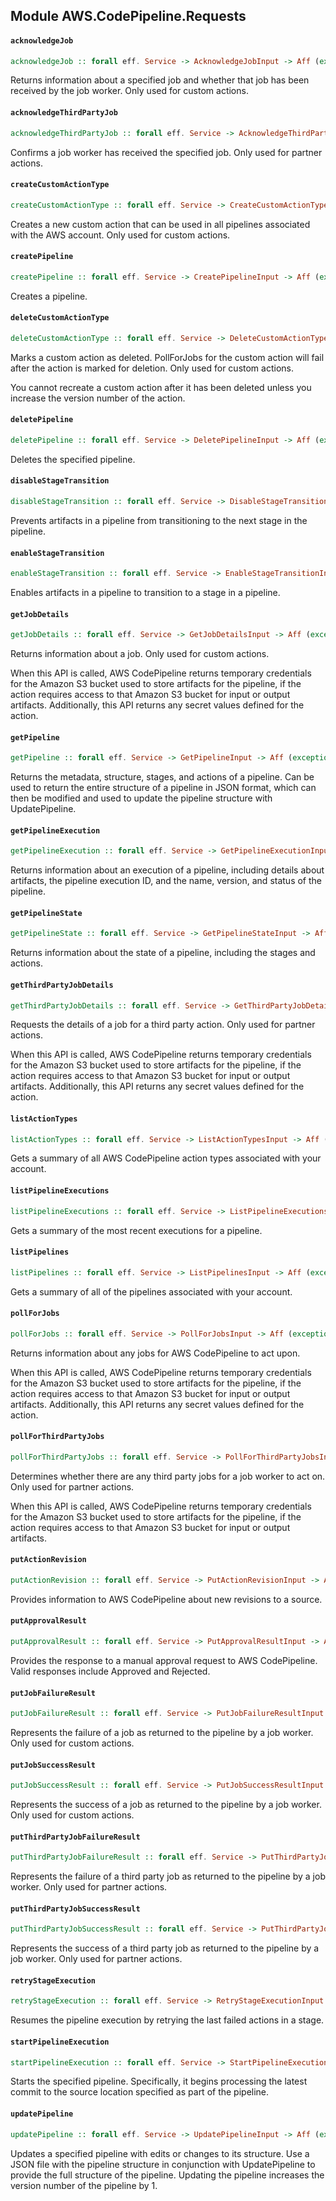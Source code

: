 ## Module AWS.CodePipeline.Requests

#### `acknowledgeJob`

``` purescript
acknowledgeJob :: forall eff. Service -> AcknowledgeJobInput -> Aff (exception :: EXCEPTION | eff) AcknowledgeJobOutput
```

<p>Returns information about a specified job and whether that job has been received by the job worker. Only used for custom actions.</p>

#### `acknowledgeThirdPartyJob`

``` purescript
acknowledgeThirdPartyJob :: forall eff. Service -> AcknowledgeThirdPartyJobInput -> Aff (exception :: EXCEPTION | eff) AcknowledgeThirdPartyJobOutput
```

<p>Confirms a job worker has received the specified job. Only used for partner actions.</p>

#### `createCustomActionType`

``` purescript
createCustomActionType :: forall eff. Service -> CreateCustomActionTypeInput -> Aff (exception :: EXCEPTION | eff) CreateCustomActionTypeOutput
```

<p>Creates a new custom action that can be used in all pipelines associated with the AWS account. Only used for custom actions.</p>

#### `createPipeline`

``` purescript
createPipeline :: forall eff. Service -> CreatePipelineInput -> Aff (exception :: EXCEPTION | eff) CreatePipelineOutput
```

<p>Creates a pipeline.</p>

#### `deleteCustomActionType`

``` purescript
deleteCustomActionType :: forall eff. Service -> DeleteCustomActionTypeInput -> Aff (exception :: EXCEPTION | eff) Unit
```

<p>Marks a custom action as deleted. PollForJobs for the custom action will fail after the action is marked for deletion. Only used for custom actions.</p> <important> <p>You cannot recreate a custom action after it has been deleted unless you increase the version number of the action.</p> </important>

#### `deletePipeline`

``` purescript
deletePipeline :: forall eff. Service -> DeletePipelineInput -> Aff (exception :: EXCEPTION | eff) Unit
```

<p>Deletes the specified pipeline.</p>

#### `disableStageTransition`

``` purescript
disableStageTransition :: forall eff. Service -> DisableStageTransitionInput -> Aff (exception :: EXCEPTION | eff) Unit
```

<p>Prevents artifacts in a pipeline from transitioning to the next stage in the pipeline.</p>

#### `enableStageTransition`

``` purescript
enableStageTransition :: forall eff. Service -> EnableStageTransitionInput -> Aff (exception :: EXCEPTION | eff) Unit
```

<p>Enables artifacts in a pipeline to transition to a stage in a pipeline.</p>

#### `getJobDetails`

``` purescript
getJobDetails :: forall eff. Service -> GetJobDetailsInput -> Aff (exception :: EXCEPTION | eff) GetJobDetailsOutput
```

<p>Returns information about a job. Only used for custom actions.</p> <important> <p>When this API is called, AWS CodePipeline returns temporary credentials for the Amazon S3 bucket used to store artifacts for the pipeline, if the action requires access to that Amazon S3 bucket for input or output artifacts. Additionally, this API returns any secret values defined for the action.</p> </important>

#### `getPipeline`

``` purescript
getPipeline :: forall eff. Service -> GetPipelineInput -> Aff (exception :: EXCEPTION | eff) GetPipelineOutput
```

<p>Returns the metadata, structure, stages, and actions of a pipeline. Can be used to return the entire structure of a pipeline in JSON format, which can then be modified and used to update the pipeline structure with <a>UpdatePipeline</a>.</p>

#### `getPipelineExecution`

``` purescript
getPipelineExecution :: forall eff. Service -> GetPipelineExecutionInput -> Aff (exception :: EXCEPTION | eff) GetPipelineExecutionOutput
```

<p>Returns information about an execution of a pipeline, including details about artifacts, the pipeline execution ID, and the name, version, and status of the pipeline.</p>

#### `getPipelineState`

``` purescript
getPipelineState :: forall eff. Service -> GetPipelineStateInput -> Aff (exception :: EXCEPTION | eff) GetPipelineStateOutput
```

<p>Returns information about the state of a pipeline, including the stages and actions.</p>

#### `getThirdPartyJobDetails`

``` purescript
getThirdPartyJobDetails :: forall eff. Service -> GetThirdPartyJobDetailsInput -> Aff (exception :: EXCEPTION | eff) GetThirdPartyJobDetailsOutput
```

<p>Requests the details of a job for a third party action. Only used for partner actions.</p> <important> <p>When this API is called, AWS CodePipeline returns temporary credentials for the Amazon S3 bucket used to store artifacts for the pipeline, if the action requires access to that Amazon S3 bucket for input or output artifacts. Additionally, this API returns any secret values defined for the action.</p> </important>

#### `listActionTypes`

``` purescript
listActionTypes :: forall eff. Service -> ListActionTypesInput -> Aff (exception :: EXCEPTION | eff) ListActionTypesOutput
```

<p>Gets a summary of all AWS CodePipeline action types associated with your account.</p>

#### `listPipelineExecutions`

``` purescript
listPipelineExecutions :: forall eff. Service -> ListPipelineExecutionsInput -> Aff (exception :: EXCEPTION | eff) ListPipelineExecutionsOutput
```

<p>Gets a summary of the most recent executions for a pipeline.</p>

#### `listPipelines`

``` purescript
listPipelines :: forall eff. Service -> ListPipelinesInput -> Aff (exception :: EXCEPTION | eff) ListPipelinesOutput
```

<p>Gets a summary of all of the pipelines associated with your account.</p>

#### `pollForJobs`

``` purescript
pollForJobs :: forall eff. Service -> PollForJobsInput -> Aff (exception :: EXCEPTION | eff) PollForJobsOutput
```

<p>Returns information about any jobs for AWS CodePipeline to act upon.</p> <important> <p>When this API is called, AWS CodePipeline returns temporary credentials for the Amazon S3 bucket used to store artifacts for the pipeline, if the action requires access to that Amazon S3 bucket for input or output artifacts. Additionally, this API returns any secret values defined for the action.</p> </important>

#### `pollForThirdPartyJobs`

``` purescript
pollForThirdPartyJobs :: forall eff. Service -> PollForThirdPartyJobsInput -> Aff (exception :: EXCEPTION | eff) PollForThirdPartyJobsOutput
```

<p>Determines whether there are any third party jobs for a job worker to act on. Only used for partner actions.</p> <important> <p>When this API is called, AWS CodePipeline returns temporary credentials for the Amazon S3 bucket used to store artifacts for the pipeline, if the action requires access to that Amazon S3 bucket for input or output artifacts.</p> </important>

#### `putActionRevision`

``` purescript
putActionRevision :: forall eff. Service -> PutActionRevisionInput -> Aff (exception :: EXCEPTION | eff) PutActionRevisionOutput
```

<p>Provides information to AWS CodePipeline about new revisions to a source.</p>

#### `putApprovalResult`

``` purescript
putApprovalResult :: forall eff. Service -> PutApprovalResultInput -> Aff (exception :: EXCEPTION | eff) PutApprovalResultOutput
```

<p>Provides the response to a manual approval request to AWS CodePipeline. Valid responses include Approved and Rejected.</p>

#### `putJobFailureResult`

``` purescript
putJobFailureResult :: forall eff. Service -> PutJobFailureResultInput -> Aff (exception :: EXCEPTION | eff) Unit
```

<p>Represents the failure of a job as returned to the pipeline by a job worker. Only used for custom actions.</p>

#### `putJobSuccessResult`

``` purescript
putJobSuccessResult :: forall eff. Service -> PutJobSuccessResultInput -> Aff (exception :: EXCEPTION | eff) Unit
```

<p>Represents the success of a job as returned to the pipeline by a job worker. Only used for custom actions.</p>

#### `putThirdPartyJobFailureResult`

``` purescript
putThirdPartyJobFailureResult :: forall eff. Service -> PutThirdPartyJobFailureResultInput -> Aff (exception :: EXCEPTION | eff) Unit
```

<p>Represents the failure of a third party job as returned to the pipeline by a job worker. Only used for partner actions.</p>

#### `putThirdPartyJobSuccessResult`

``` purescript
putThirdPartyJobSuccessResult :: forall eff. Service -> PutThirdPartyJobSuccessResultInput -> Aff (exception :: EXCEPTION | eff) Unit
```

<p>Represents the success of a third party job as returned to the pipeline by a job worker. Only used for partner actions.</p>

#### `retryStageExecution`

``` purescript
retryStageExecution :: forall eff. Service -> RetryStageExecutionInput -> Aff (exception :: EXCEPTION | eff) RetryStageExecutionOutput
```

<p>Resumes the pipeline execution by retrying the last failed actions in a stage.</p>

#### `startPipelineExecution`

``` purescript
startPipelineExecution :: forall eff. Service -> StartPipelineExecutionInput -> Aff (exception :: EXCEPTION | eff) StartPipelineExecutionOutput
```

<p>Starts the specified pipeline. Specifically, it begins processing the latest commit to the source location specified as part of the pipeline.</p>

#### `updatePipeline`

``` purescript
updatePipeline :: forall eff. Service -> UpdatePipelineInput -> Aff (exception :: EXCEPTION | eff) UpdatePipelineOutput
```

<p>Updates a specified pipeline with edits or changes to its structure. Use a JSON file with the pipeline structure in conjunction with UpdatePipeline to provide the full structure of the pipeline. Updating the pipeline increases the version number of the pipeline by 1.</p>


